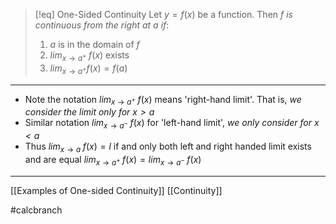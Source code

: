 > [!eq] One-Sided Continuity
> Let $y = f (x)$ be a function. Then *f is continuous from the right at a if*:
> 1. $a$ is in the domain of $f$
> 1. $lim_{x \to a^+}\;f(x)$ exists
> 2. $lim_{x\to a^+} f(x)  = f(a)$

___
- Note the notation $lim_{x \to a^+}\; f(x)$ means 'right-hand limit'. That is, *we consider the limit only for $x > a$* 
- Similar notation $lim_{x \to a^-}\; f(x)$ for 'left-hand limit', *we only consider for $x < a$*
- Thus $lim_{x \to a}\; f(x)= l$ if and only both left and right handed limit exists and are equal $lim_{x \to a^+}\; f(x) = lim_{x \to a^-}\; f(x)$
___
[[Examples of One-sided Continuity]]
[[Continuity]]

#calcbranch 